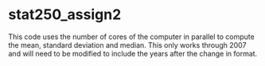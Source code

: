 stat250_assign2
===============
This code uses the number of cores of the computer in parallel to compute the mean, standard deviation and median.  This only works through 2007 and will need to be modified to include the years after the change in format. 
